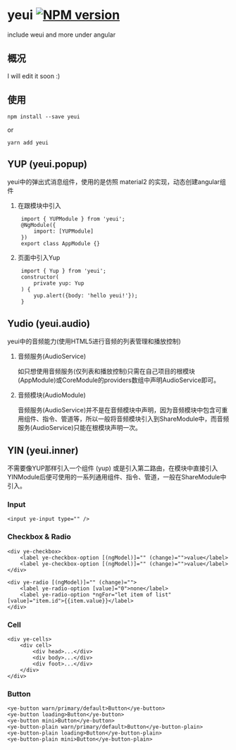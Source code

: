 # yeui [![NPM version][npm-image]][npm-url]
include weui and more under angular

## 概况
I will edit it soon :)

## 使用
```
npm install --save yeui
```
or
```
yarn add yeui
```
## YUP (yeui.popup)
yeui中的弹出式消息组件，使用的是仿照 material2 的实现，动态创建angular组件
1. 在跟模块中引入

        import { YUPModule } from 'yeui';
        @NgModule({
            import: [YUPModule]
        })
        export class AppModule {}
2. 页面中引入Yup

        import { Yup } from 'yeui';
        constructor(
            private yup: Yup
        ) {
            yup.alert({body: 'hello yeui!'});
        }

## Yudio (yeui.audio)
yeui中的音频能力(使用HTML5进行音频的列表管理和播放控制)
1. 音频服务(AudioService)

    如只想使用音频服务(仅列表和播放控制)只需在自己项目的根模块(AppModule)或CoreModule的providers数组中声明AudioService即可。
2. 音频模块(AudioModule)

    音频服务(AudioService)并不是在音频模块中声明，因为音频模块中包含可重用组件、指令、管道等，所以一般将音频模块引入到ShareModule中，而音频服务(AudioService)只能在根模块声明一次。

## YIN (yeui.inner)
不需要像YUP那样引入一个组件 (yup) 或是引入第二路由，在模块中直接引入YINModule后便可使用的一系列通用组件、指令、管道，一般在ShareModule中引入。

### Input
```
<input ye-input type="" />
```

### Checkbox & Radio
```
<div ye-checkbox>
    <label ye-checkbox-option [(ngModel)]="" (change)="">value</label>
    <label ye-checkbox-option [(ngModel)]="" (change)="">value</label>
</div>

<div ye-radio [(ngModel)]="" (change)="">
    <label ye-radio-option [value]="0">none</label>
    <label ye-radio-option *ngFor="let item of list" [value]="item.id">{{item.value}}</label>
</div>
```

### Cell
```
<div ye-cells>
    <div cell>
        <div head>...</div>
        <div body>...</div>
        <div foot>...</div>
    </div>
</div>
```

### Button
```
<ye-button warn/primary/default>Button</ye-button>
<ye-button loading>Button</ye-button>
<ye-button mini>Button</ye-button>
<ye-button-plain warn/primary/default>Button</ye-button-plain>
<ye-button-plain loading>Button</ye-button-plain>
<ye-button-plain mini>Button</ye-button-plain>
```

[npm-image]: https://badge.fury.io/js/yeui.svg
[npm-url]: https://npmjs.org/package/yeui
